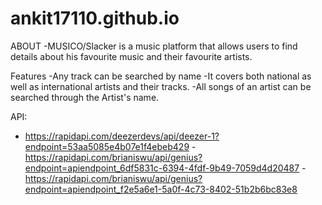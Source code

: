 # ankit17110.github.io
ABOUT
-MUSICO/Slacker is a music platform that allows users to find details about his favourite music and their favourite artists. 

Features
-Any track can be searched by name
-It covers both national as well as international artists and their tracks.
-All songs of an artist can be searched through the Artist's name.

API:
- https://rapidapi.com/deezerdevs/api/deezer-1?endpoint=53aa5085e4b07e1f4ebeb429
-https://rapidapi.com/brianiswu/api/genius?endpoint=apiendpoint_6df5831c-6394-4fdf-9b49-7059d4d20487
-https://rapidapi.com/brianiswu/api/genius?endpoint=apiendpoint_f2e5a6e1-5a0f-4c73-8402-51b2b6bc83e8
